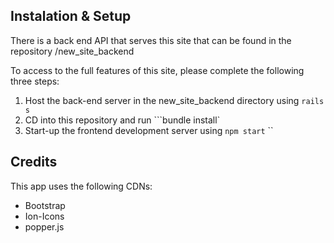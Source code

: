 ## Instalation & Setup

There is a back end API that serves this site that can be found in the repository /new_site_backend

To access to the full features of this site, please complete the following three steps:

1. Host the back-end server in the new_site_backend directory using ```rails s```
2. CD into this repository and run ```bundle install`
2. Start-up the frontend development server using ```npm start```
``
 
## Credits

 This app uses the following CDNs:
  - Bootstrap
  - Ion-Icons
  - popper.js
  
